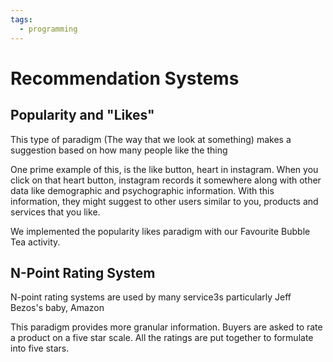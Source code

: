 ```yaml
---
tags:
  - programming
---
```

# Recommendation Systems

##  Popularity and "Likes" 

This type of paradigm (The way that we look at something) makes a suggestion based on how many people like the thing

One prime example of this, is the like button, heart in instagram. When you click on that heart button, instagram records it somewhere along with other data like demographic and psychographic information. With this information, they might suggest to other users similar to you, products and services that you like.

We implemented the popularity likes paradigm with our Favourite Bubble Tea activity.

## N-Point Rating System

N-point rating systems are used by many service3s particularly Jeff Bezos's baby, Amazon

This paradigm provides more granular information. 
Buyers are asked to rate a product on a five star scale. All the ratings are put together to formulate into five stars.

